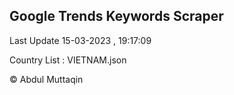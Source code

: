 

## Google Trends Keywords Scraper 
 
Last Update 15-03-2023 , 19:17:09

Country List :
VIETNAM.json



© Abdul Muttaqin 
